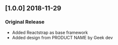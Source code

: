 ## [1.0.0] 2018-11-29
### Original Release
- Added Reactstrap as base framework
- Added design from PRODUCT NAME by Geek dev
